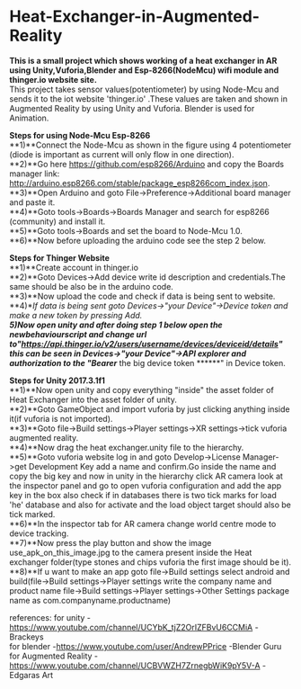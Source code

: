 # Heat-Exchanger-in-Augmented-Reality

**__This is a small project which shows working of a heat exchanger in AR using Unity,Vuforia,Blender and Esp-8266(NodeMcu) wifi module and thinger.io website site.__**                                                                                                
This project takes sensor values(potentiometer) by using Node-Mcu and sends it to the iot website 'thinger.io' .These values are taken and shown in Augmented Reality by using Unity and Vuforia. Blender is used for Animation.                    

**Steps for using Node-Mcu Esp-8266**                                                                           
**1)**Connect the Node-Mcu as shown in the figure using 4 potentiometer (diode is important as current will only flow in one direction).                                                                                                     
**2)**Go here https://github.com/esp8266/Arduino and copy the Boards manager link: http://arduino.esp8266.com/stable/package_esp8266com_index.json.                                                                                                                                         
**3)**Open Arduino and goto File->Preference->Additional board manager and paste it.                                
**4)**Goto tools->Boards->Boards Manager and search for esp8266 (community) and install it.                                  
**5)**Goto tools->Boards and set the board to Node-Mcu 1.0.                                                           
**6)**Now before uploading the arduino code see the step 2 below.                                                           

**Steps for Thinger Website**                                                                            
**1)**Create account in thinger.io                                                           
**2)**Goto Devices->Add device write id description and credentials.The same should be also be in the arduino code.               
**3)**Now upload the code and check if data is being sent to website.                                                      
**4)**If data is being sent goto Devices->"your Device"->Device token and make a new token by pressing Add.                        
**5)**Now open unity and after doing step 1 below open the newbehaviourscript and change url to"https://api.thinger.io/v2/users/username/devices/deviceid/details" this can be seen in Devices->"your Device"->API explorer and authorization to the "Bearer***** the big device token ******" in Device token.                                                                                               

**Steps for Unity 2017.3.1f1**                                                                  
**1)**Now open unity and copy everything "inside" the asset folder of Heat Exchanger into the asset folder of unity.                
**2)**Goto GameObject and import vuforia by just clicking anything inside it(if vuforia is not imported).                          
**3)**Goto file->Build settings->Player settings->XR settings->tick vuforia augmented reality.                                     
**4)**Now drag the heat exchanger.unity file to the hierarchy.                                                                        
**5)**Goto vuforia website log in and goto Develop->License Manager->get Development Key add a name and confirm.Go inside the name and copy the big key and now in unity in the hierarchy click AR camera look at the inspector panel and go to open vuforia configuration and add the app key in the box also check if in databases there is two tick marks for load 'he' database and also for activate and the load object target should also be tick marked.                                                                                   
**6)**In the inspector tab for AR camera change world centre mode to device tracking.                                              
**7)**Now press the play button and show the image use_apk_on_this_image.jpg to the camera present inside the Heat exchanger folder(type stones and chips vuforia the first image should be it).                                                            
**8)**If u want to make an app goto file->Build settings select android and build(file->Build settings->Player settings write the company name and product name file->Build settings->Player settings->Other Settings package name as com.companyname.productname)                                          


references:
for unity -https://www.youtube.com/channel/UCYbK_tjZ2OrIZFBvU6CCMiA -Brackeys                                                                                    
for blender -https://www.youtube.com/user/AndrewPPrice -Blender Guru                                                       
for Augmented Reality -https://www.youtube.com/channel/UCBVWZH7ZrnegbWiK9pY5V-A -Edgaras Art                             
